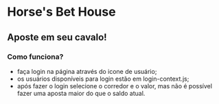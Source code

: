 # Horse's Bet House

## Aposte em seu cavalo!

### Como funciona?
- faça login na página através do icone de usuário;
- os usuários disponíveis para login estão em login-context.js;
- após fazer o login selecione o corredor e o valor, mas não é possível fazer uma aposta maior do que o saldo atual.

